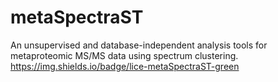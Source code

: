 # metaSpectraST
An unsupervised and database-independent analysis tools for metaproteomic MS/MS data using spectrum clustering.
https://img.shields.io/badge/lice-metaSpectraST-green

